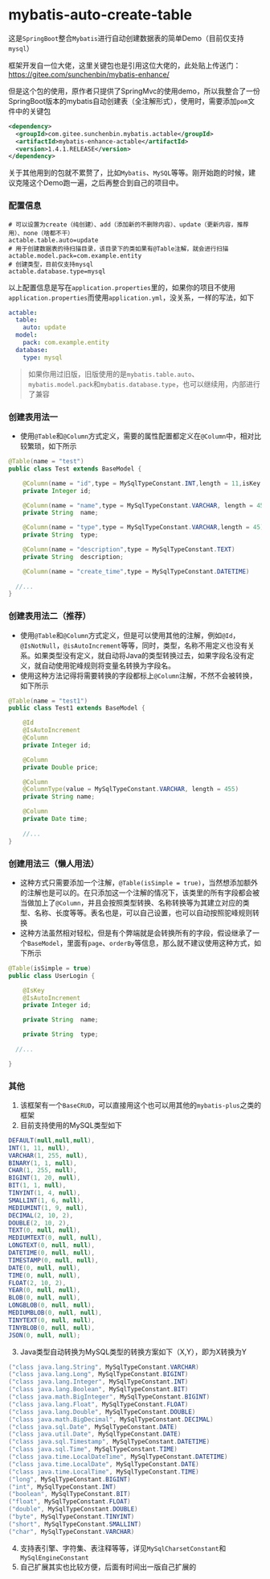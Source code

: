 # mybatis-auto-create-table
这是`SpringBoot`整合`Mybatis`进行自动创建数据表的简单Demo（目前仅支持`mysql`）

框架开发自一位大佬，这里关键包也是引用这位大佬的，此处贴上传送门：https://gitee.com/sunchenbin/mybatis-enhance/

但是这个包的使用，原作者只提供了SpringMvc的使用demo，所以我整合了一份SpringBoot版本的mybatis自动创建表（全注解形式），使用时，需要添加`pom`文件中的关键包
```xml
<dependency>
  <groupId>com.gitee.sunchenbin.mybatis.actable</groupId>
  <artifactId>mybatis-enhance-actable</artifactId>
  <version>1.4.1.RELEASE</version>
</dependency>
```
关于其他用到的包就不累赘了，比如`Mybatis`、`MySQL`等等。刚开始跑的时候，建议克隆这个Demo跑一遍，之后再整合到自己的项目中。

### 配置信息
```properties
# 可以设置为create（纯创建）、add（添加新的不删除内容）、update（更新内容，推荐用）、none（啥都不干）
actable.table.auto=update  
# 用于创建数据表的待扫描目录，该目录下的类如果有@Table注解，就会进行扫描
actable.model.pack=com.example.entity
# 创建类型，目前仅支持mysql
actable.database.type=mysql
```
以上配置信息是写在`application.properties`里的，如果你的项目不使用`application.properties`而使用`application.yml`，没关系，一样的写法，如下
```yml
actable:
  table:
    auto: update
  model:
    pack: com.example.entity
  database:
    type: mysql
```

> 如果你用过旧版，旧版使用的是`mybatis.table.auto`、`mybatis.model.pack`和`mybatis.database.type`，也可以继续用，内部进行了兼容


### 创建表用法一

- 使用`@Table`和`@Column`方式定义，需要的属性配置都定义在`@Column`中，相对比较繁琐，如下所示
```java
@Table(name = "test")
public class Test extends BaseModel {

	@Column(name = "id",type = MySqlTypeConstant.INT,length = 11,isKey = true,isAutoIncrement = true)
	private Integer	id;

	@Column(name = "name",type = MySqlTypeConstant.VARCHAR, length = 45, defaultValue = "hello")
	private String	name;

	@Column(name = "type",type = MySqlTypeConstant.VARCHAR,length = 45)
	private String	type;

	@Column(name = "description",type = MySqlTypeConstant.TEXT)
	private String	description;

	@Column(name = "create_time",type = MySqlTypeConstant.DATETIME)
  
  //...
}
```
### 创建表用法二（推荐）
- 使用`@Table`和`@Column`方式定义，但是可以使用其他的注解，例如`@Id`，`@IsNotNull`，`@isAutoIncrement`等等，同时，类型，名称不用定义也没有关系。如果类型没有定义，就自动将Java的类型转换过去，如果字段名没有定义，就自动使用驼峰规则将变量名转换为字段名。
- 使用这种方法记得将需要转换的字段都标上`@Column`注解，不然不会被转换，如下所示
```java
@Table(name = "test1")
public class Test1 extends BaseModel {

    @Id
    @IsAutoIncrement
    @Column
    private Integer	id;

    @Column
    private Double price;

    @Column
    @ColumnType(value = MySqlTypeConstant.VARCHAR, length = 455)
    private String name;

    @Column
    private Date time;
    
    //...
}
```
### 创建用法三（懒人用法）
- 这种方式只需要添加一个注解，`@Table(isSimple = true)`，当然想添加额外的注解也是可以的。在只添加这一个注解的情况下，该类里的所有字段都会被当做加上了`@Column`，并且会按照类型转换、名称转换等为其建立对应的类型、名称、长度等等。表名也是，可以自己设置，也可以自动按照驼峰规则转换
- 这种方法虽然相对轻松，但是有个弊端就是会转换所有的字段，假设继承了一个`BaseModel`，里面有`page`、`orderBy`等信息，那么就不建议使用这种方式，如下所示
```java
@Table(isSimple = true)
public class UserLogin {

	@IsKey
	@IsAutoIncrement
	private Integer	id;

	private String	name;

	private String	type;
  
  //...

}
```

### 其他
1. 该框架有一个`BaseCRUD`，可以直接用这个也可以用其他的`mybatis-plus`之类的框架
2. 目前支持使用的MySQL类型如下
```java
DEFAULT(null,null,null),
INT(1, 11, null),
VARCHAR(1, 255, null),
BINARY(1, 1, null),
CHAR(1, 255, null),
BIGINT(1, 20, null),
BIT(1, 1, null),
TINYINT(1, 4, null),
SMALLINT(1, 6, null),
MEDIUMINT(1, 9, null),
DECIMAL(2, 10, 2),
DOUBLE(2, 10, 2),
TEXT(0, null, null),
MEDIUMTEXT(0, null, null),
LONGTEXT(0, null, null),
DATETIME(0, null, null),
TIMESTAMP(0, null, null),
DATE(0, null, null),
TIME(0, null, null),
FLOAT(2, 10, 2),
YEAR(0, null, null),
BLOB(0, null, null),
LONGBLOB(0, null, null),
MEDIUMBLOB(0, null, null),
TINYTEXT(0, null, null),
TINYBLOB(0, null, null),
JSON(0, null, null);
```
3. Java类型自动转换为MySQL类型的转换方案如下（X,Y），即为X转换为Y
```java
("class java.lang.String", MySqlTypeConstant.VARCHAR)
("class java.lang.Long", MySqlTypeConstant.BIGINT)
("class java.lang.Integer", MySqlTypeConstant.INT)
("class java.lang.Boolean", MySqlTypeConstant.BIT)
("class java.math.BigInteger", MySqlTypeConstant.BIGINT)
("class java.lang.Float", MySqlTypeConstant.FLOAT)
("class java.lang.Double", MySqlTypeConstant.DOUBLE)
("class java.math.BigDecimal", MySqlTypeConstant.DECIMAL)
("class java.sql.Date", MySqlTypeConstant.DATE)
("class java.util.Date", MySqlTypeConstant.DATE)
("class java.sql.Timestamp", MySqlTypeConstant.DATETIME)
("class java.sql.Time", MySqlTypeConstant.TIME)
("class java.time.LocalDateTime", MySqlTypeConstant.DATETIME)
("class java.time.LocalDate", MySqlTypeConstant.DATE)
("class java.time.LocalTime", MySqlTypeConstant.TIME)
("long", MySqlTypeConstant.BIGINT)
("int", MySqlTypeConstant.INT)
("boolean", MySqlTypeConstant.BIT)
("float", MySqlTypeConstant.FLOAT)
("double", MySqlTypeConstant.DOUBLE)
("byte", MySqlTypeConstant.TINYINT)
("short", MySqlTypeConstant.SMALLINT)
("char", MySqlTypeConstant.VARCHAR)
```
4. 支持表引擎、字符集、表注释等等，详见`MySqlCharsetConstant`和`MySqlEngineConstant`
5. 自己扩展其实也比较方便，后面有时间出一版自己扩展的





